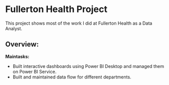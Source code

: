 # Fullerton Health Project
This project shows most of the work I did at Fullerton Health as a Data Analyst.

## Overview:
**Maintasks:**
- Built interactive dashboards using Power BI Desktop and managed them on Power BI Service.
- Built and maintained data flow for different departments.

